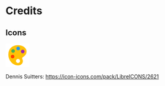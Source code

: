 # Credits

## Icons

<img alt="palette" src="icon/libre/palette.png" width="64">

Dennis Suitters: https://icon-icons.com/pack/LibreICONS/2621  
<br>
